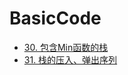 # BasicCode

- [30. 包含Min函数的栈](https://github.com/hxchen/BasicCode/tree/master/algorithms/java/src/minInStack/)
- [31. 栈的压入、弹出序列](https://github.com/hxchen/BasicCode/blob/master/algorithms/java/src/stackPushPopOrder/StackPushPopOrder.java)